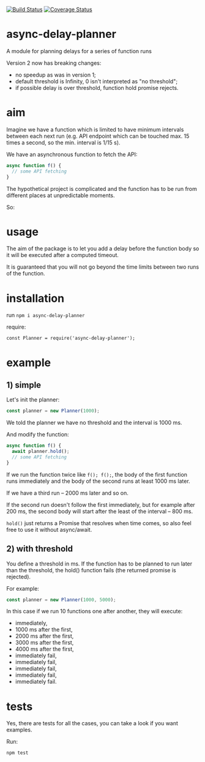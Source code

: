 [![Build Status](https://travis-ci.org/crystalbit/async-delay-planner.svg?branch=master)](https://travis-ci.org/crystalbit/async-delay-planner) [![Coverage Status](https://coveralls.io/repos/github/crystalbit/async-delay-planner/badge.svg?branch=master)](https://coveralls.io/github/crystalbit/async-delay-planner?branch=master)

# async-delay-planner
A module for planning delays for a series of function runs

Version 2 now has breaking changes:
- no speedup as was in version 1;
- default threshold is Infinity, 0 isn't interpreted as "no threshold";
- if possible delay is over threshold, function hold promise rejects.

# aim
Imagine we have a function which is limited to have minimum intervals between each next run (e.g. API endpoint which can be touched max. 15 times a second, so the min. interval is 1/15 s).

We have an asynchronous function to fetch the API:
```js
async function f() {
  // some API fetching
}
```

The hypothetical project is complicated and the function has to be run from different places at unpredictable moments.

So:

# usage
The aim of the package is to let you add a delay before the function body so it will be executed after a computed timeout.

It is guaranteed that you will not go beyond the time limits between two runs of the function.

# installation
run `npm i async-delay-planner`

require:
```
const Planner = require('async-delay-planner');
```

# example
## 1) simple

Let's init the planner:
```js
const planner = new Planner(1000);
```

We told the planner we have no threshold and the interval is 1000 ms.

And modify the function:

```js
async function f() {
  await planner.hold();
  // some API fetching
}
```

If we run the function twice like `f(); f();`, the body of the first function runs immediately and the body of the second runs at least 1000 ms later.

If we have a third run – 2000 ms later and so on.

If the second run doesn't follow the first immediately, but for example after 200 ms, the second body will start after the least of the interval – 800 ms.

`hold()` just returns a Promise that resolves when time comes, so also feel free to use it without async/await.

## 2) with threshold
You define a threshold in ms. If the function has to be planned to run later than the threshold, the hold() function fails (the returned promise is rejected).

For example:
```js
const planner = new Planner(1000, 5000);
```

In this case if we run 10 functions one after another, they will execute:
* immediately,
* 1000 ms after the first,
* 2000 ms after the first,
* 3000 ms after the first,
* 4000 ms after the first,
* immediately fail,
* immediately fail,
* immediately fail,
* immediately fail,
* immediately fail.

# tests
Yes, there are tests for all the cases, you can take a look if you want examples.

Run:
```
npm test
```
